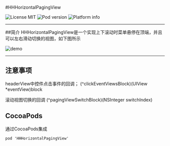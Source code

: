 #HHHorizontalPagingView

![License MIT](https://go-shields.herokuapp.com/license-MIT-blue.png)
![Pod version](http://img.shields.io/cocoapods/v/HHHorizontalPagingView.svg?style=flat)
![Platform info](http://img.shields.io/cocoapods/p/HHHorizontalPagingView.svg?style=flat)
***
##简介
HHHorizontalPagingView是一个实现上下滚动时菜单悬停在顶端，并且可以左右滑动切换的视图，如下图所示



![demo](https://github.com/huh12321/HHHorizontalPagingView/blob/master/demo.gif)

***
## 注意事项
headerView中控件点击事件的回调；   (^clickEventViewsBlock)(UIView *eventView)block  
 <p>滚动视图切换的回调   (^pagingViewSwitchBlock)(NSInteger switchIndex)  


## CocoaPods
通过CocoaPods集成

    pod 'HHHorizontalPagingView'        
